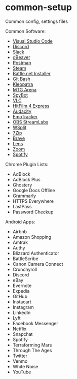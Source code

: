 # common-setup

Common config, settings files

Common Software:

- [Visual Studio Code](https://code.visualstudio.com/)
- [Discord](https://discordapp.com/)
- [Slack](https://slack.com/)
- [dBeaver](https://dbeaver.io/)
- [Postman](https://www.getpostman.com/)
- [Steam](https://store.steampowered.com/)
- [Battle.net Installer](https://www.blizzard.com/en-us/?ref=battle.net)
- [Git Bash](https://gitforwindows.org/)
- [Kleopatra](https://www.openpgp.org/software/kleopatra/)
- [MTG Arena](https://magic.wizards.com/en/mtgarena)
- [SpyBot](https://www.safer-networking.org/)
- [VLC](https://www.videolan.org/vlc/index.html)
- [HitFilm 4 Express](https://fxhome.com/hitfilm-express)
- [Audacity](https://www.audacityteam.org/)
- [EmoTracker](https://emotracker.net/)
- [OBS StreamLabs](https://streamlabs.com/)
- [WSplit](http://www.speedrunslive.com/tools/)
- [7Zip](https://www.7-zip.org/)
- [Brave](https://brave.com/)
- [Lens](https://github.com/lensapp/lens)
- [Zoom](https://zoom.us/support/download)
- [Spotify](https://www.spotify.com/us/download/other/)

Chrome Plugin Lists:

- AdBlock
- AdBlock Plus
- Ghostery
- Google Docs Offline
- Grammarly
- HTTPS Everywhere
- LastPass
- Password Checkup

Android Apps:

- Airbnb
- Amazon Shopping
- Amtrak
- Authy
- Blizzard Authenticator
- BattleScribe
- Canon Camera Connect
- Crunchyroll
- Discord
- eBay
- Evernote
- Expedia
- GitHub
- Instacart
- Instagram
- LinkedIn
- Lyft
- Facebook Messenger
- Netflix
- Snapchat
- Spotify
- Terraforming Mars
- Through The Ages
- Twitter
- Venmo
- White Noise
- YouTube
